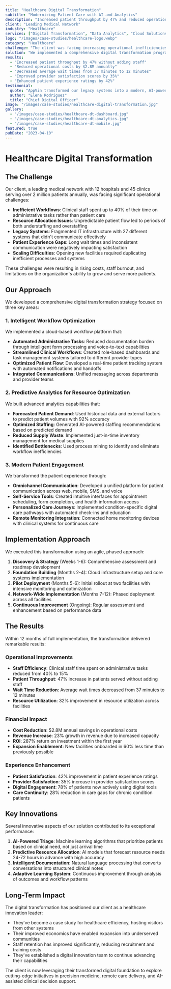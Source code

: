 ```yaml
---
title: "Healthcare Digital Transformation"
subtitle: "Modernizing Patient Care with AI and Analytics"
description: "Increased patient throughput by 47% and reduced operational costs by $2.8M annually through our intelligent workflow automation and predictive analytics platform."
client: "Leading Medical Network"
industry: "Healthcare"
services: ["Digital Transformation", "Data Analytics", "Cloud Solutions"]
logo: "/images/case-studies/healthcare-logo.webp"
category: "Healthcare"
challenge: "The client was facing increasing operational inefficiencies, rising costs, and difficulty scaling their services to meet growing patient demand across their network of 12 hospitals and 45 clinics."
solution: "We implemented a comprehensive digital transformation program, including a cloud-based intelligent workflow platform, predictive analytics for resource optimization, and modernized patient engagement systems."
results:
  - "Increased patient throughput by 47% without adding staff"
  - "Reduced operational costs by $2.8M annually"
  - "Decreased average wait times from 37 minutes to 12 minutes"
  - "Improved provider satisfaction scores by 35%"
  - "Enhanced patient experience ratings by 42%"
testimonial:
  quote: "AppVin transformed our legacy systems into a modern, AI-powered ecosystem in half the time and budget we expected. Their team's strategic approach and flawless execution accelerated our digital transformation by 18 months."
  author: "Elena Rodriguez"
  title: "Chief Digital Officer"
image: "/images/case-studies/healthcare-digital-transformation.jpg"
gallery:
  - "/images/case-studies/healthcare-dt-dashboard.jpg"
  - "/images/case-studies/healthcare-dt-analytics.jpg"
  - "/images/case-studies/healthcare-dt-mobile.jpg"
featured: true
pubDate: "2023-04-10"
---
```


# Healthcare Digital Transformation

## The Challenge

Our client, a leading medical network with 12 hospitals and 45 clinics serving over 2 million patients annually, was facing significant operational challenges:

- **Inefficient Workflows**: Clinical staff spent up to 40% of their time on administrative tasks rather than patient care
- **Resource Allocation Issues**: Unpredictable patient flow led to periods of both understaffing and overstaffing
- **Legacy Systems**: Fragmented IT infrastructure with 27 different systems that didn't communicate effectively
- **Patient Experience Gaps**: Long wait times and inconsistent communication were negatively impacting satisfaction
- **Scaling Difficulties**: Opening new facilities required duplicating inefficient processes and systems

These challenges were resulting in rising costs, staff burnout, and limitations on the organization's ability to grow and serve more patients.

## Our Approach

We developed a comprehensive digital transformation strategy focused on three key areas:

### 1. Intelligent Workflow Optimization

We implemented a cloud-based workflow platform that:

- **Automated Administrative Tasks**: Reduced documentation burden through intelligent form processing and voice-to-text capabilities
- **Streamlined Clinical Workflows**: Created role-based dashboards and task management systems tailored to different provider types
- **Optimized Patient Flow**: Developed a real-time patient tracking system with automated notifications and handoffs
- **Integrated Communications**: Unified messaging across departments and provider teams

### 2. Predictive Analytics for Resource Optimization

We built advanced analytics capabilities that:

- **Forecasted Patient Demand**: Used historical data and external factors to predict patient volumes with 92% accuracy
- **Optimized Staffing**: Generated AI-powered staffing recommendations based on predicted demand
- **Reduced Supply Waste**: Implemented just-in-time inventory management for medical supplies
- **Identified Bottlenecks**: Used process mining to identify and eliminate workflow inefficiencies

### 3. Modern Patient Engagement

We transformed the patient experience through:

- **Omnichannel Communication**: Developed a unified platform for patient communication across web, mobile, SMS, and voice
- **Self-Service Tools**: Created intuitive interfaces for appointment scheduling, form completion, and health information access
- **Personalized Care Journeys**: Implemented condition-specific digital care pathways with automated check-ins and education
- **Remote Monitoring Integration**: Connected home monitoring devices with clinical systems for continuous care

## Implementation Approach

We executed this transformation using an agile, phased approach:

1. **Discovery & Strategy** (Weeks 1-6): Comprehensive assessment and roadmap development
2. **Foundation Building** (Months 2-4): Cloud infrastructure setup and core systems implementation
3. **Pilot Deployment** (Months 5-6): Initial rollout at two facilities with intensive monitoring and optimization
4. **Network-Wide Implementation** (Months 7-12): Phased deployment across all facilities
5. **Continuous Improvement** (Ongoing): Regular assessment and enhancement based on performance data

## The Results

Within 12 months of full implementation, the transformation delivered remarkable results:

### Operational Improvements

- **Staff Efficiency**: Clinical staff time spent on administrative tasks reduced from 40% to 15%
- **Patient Throughput**: 47% increase in patients served without adding staff
- **Wait Time Reduction**: Average wait times decreased from 37 minutes to 12 minutes
- **Resource Utilization**: 32% improvement in resource utilization across facilities

### Financial Impact

- **Cost Reduction**: $2.8M annual savings in operational costs
- **Revenue Increase**: 23% growth in revenue due to increased capacity
- **ROI**: 287% return on investment within the first year
- **Expansion Enablement**: New facilities onboarded in 60% less time than previously possible

### Experience Enhancement

- **Patient Satisfaction**: 42% improvement in patient experience ratings
- **Provider Satisfaction**: 35% increase in provider satisfaction scores
- **Digital Engagement**: 78% of patients now actively using digital tools
- **Care Continuity**: 28% reduction in care gaps for chronic condition patients

## Key Innovations

Several innovative aspects of our solution contributed to its exceptional performance:

1. **AI-Powered Triage**: Machine learning algorithms that prioritize patients based on clinical need, not just arrival time
2. **Predictive Resource Allocation**: AI models that forecast resource needs 24-72 hours in advance with high accuracy
3. **Intelligent Documentation**: Natural language processing that converts conversations into structured clinical notes
4. **Adaptive Learning System**: Continuous improvement through analysis of outcomes and workflow patterns

## Long-Term Impact

The digital transformation has positioned our client as a healthcare innovation leader:

- They've become a case study for healthcare efficiency, hosting visitors from other systems
- Their improved economics have enabled expansion into underserved communities
- Staff retention has improved significantly, reducing recruitment and training costs
- They've established a digital innovation team to continue advancing their capabilities

The client is now leveraging their transformed digital foundation to explore cutting-edge initiatives in precision medicine, remote care delivery, and AI-assisted clinical decision support.
